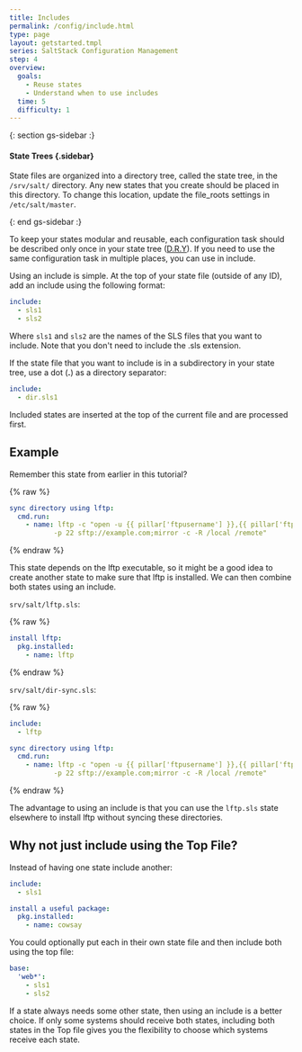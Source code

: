 ```yaml
---
title: Includes
permalink: /config/include.html
type: page
layout: getstarted.tmpl
series: SaltStack Configuration Management
step: 4
overview:
  goals:
    - Reuse states
    - Understand when to use includes
  time: 5
  difficulty: 1
---
```


{: section gs-sidebar :}

#### State Trees {.sidebar}

State files are organized into a directory tree, called the state tree,
in the `/srv/salt/` directory. Any new states that you create should be
placed in this directory. To change this location,
update the file_roots settings in `/etc/salt/master`.

{: end gs-sidebar :}

To keep your states modular and reusable, each configuration task
should be described only once in your state tree
([D.R.Y](http://en.wikipedia.org/wiki/Don%27t_repeat_yourself)).
If you need to use the same configuration task in multiple places,
you can use in include.

Using an include is simple. At the top of your state file (outside of
any ID), add an include using the following format:

~~~ yaml
include:
  - sls1 
  - sls2
~~~

Where `sls1` and `sls2` are the names of the SLS files that you want to
include. Note that you don't need to include the .sls extension. 

If the state file that you want to include is in a subdirectory in your state
tree, use a dot (**.**) as a directory separator:

~~~ yaml
include:
  - dir.sls1 
~~~

Included states are inserted at the top of the current file and are processed
first.

## Example

Remember this state from earlier in this tutorial?

{% raw %}
~~~ yaml
sync directory using lftp:
  cmd.run:
    - name: lftp -c "open -u {{ pillar['ftpusername'] }},{{ pillar['ftppassword'] }}
           -p 22 sftp://example.com;mirror -c -R /local /remote"
~~~
{% endraw %}

This state depends on the lftp executable, so it might be a good idea to create
another state to make sure that lftp is installed. We can then combine both
states using an include.

`srv/salt/lftp.sls`:

{% raw %}
~~~ yaml
install lftp:
  pkg.installed:
    - name: lftp
~~~
{% endraw %}

`srv/salt/dir-sync.sls`:

{% raw %}
~~~ yaml
include:
  - lftp

sync directory using lftp:
  cmd.run:
    - name: lftp -c "open -u {{ pillar['ftpusername'] }},{{ pillar['ftppassword'] }}
           -p 22 sftp://example.com;mirror -c -R /local /remote"
~~~
{% endraw %}

The advantage to using an include is that you can use the `lftp.sls`
state elsewhere to install lftp without syncing these directories. 

## Why not just include using the Top File?

Instead of having one state include another:

~~~ yaml
include:
  - sls1

install a useful package:
  pkg.installed:
    - name: cowsay
~~~

You could optionally put each in their own state file
and then include both using the top file:

~~~ yaml
base:
  'web*':
    - sls1
    - sls2
~~~

If a state always needs some other state, then using an include is a better
choice. If only some systems should receive both states, including both
states in the Top file gives you the flexibility to choose which systems
receive each state.

